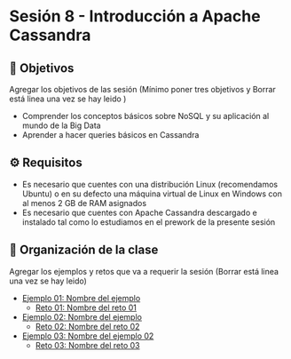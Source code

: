 
# Sesión 8 - Introducción a Apache Cassandra

## :dart: Objetivos

Agregar los objetivos de las sesión (Mínimo poner tres objetivos y Borrar está linea una vez se hay leido )

- Comprender los conceptos básicos sobre NoSQL y su aplicación al mundo de la Big Data
- Aprender a hacer queries básicos en Cassandra

## ⚙ Requisitos

+ Es necesario que cuentes con una distribución Linux (recomendamos Ubuntu) o en su defecto una máquina virtual de Linux en Windows con al menos 2 GB de RAM asignados
+ Es necesario que cuentes con Apache Cassandra descargado e instalado tal como lo estudiamos en el prework de la presente sesión


## 📂 Organización de la clase

Agregar los ejemplos y retos que va a requerir la sesión (Borrar está linea una vez se hay leido)

- [Ejemplo 01:  Nombre del ejemplo](./Ejemplo-01/README.md)
    - [Reto 01: Nombre del reto 01](./Reto-01/README.md)
- [Ejemplo 02:  Nombre del ejemplo](./Ejemplo-02/README.md)
    - [Reto  02: Nombre del reto 02](./Reto-02/README.md)
- [Ejemplo 03: Nombre del ejemplo 02](./Ejemplo-03/README.md)
    - [Reto 03: Nombre del reto 03](./Reto-03/README.md)



